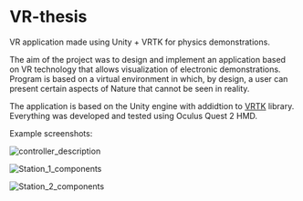# VR-thesis
VR application made using Unity + VRTK for physics demonstrations.

The aim of the project was to design and implement an application based on VR technology that allows visualization of electronic demonstrations. Program is based on a virtual environment in which, by design, a user can present certain aspects of Nature that cannot be seen in reality.

The application is based on the Unity engine with addidtion to [VRTK](https://www.vrtk.io/) library. Everything was developed and tested using Oculus Quest 2 HMD.

Example screenshots:

![controller_description](https://user-images.githubusercontent.com/83553257/212288013-06f5386a-82ed-4b6c-8691-2eb9dfad9084.png)

![Station_1_components](https://user-images.githubusercontent.com/83553257/212288462-5f788a3a-a35e-453b-8d04-e9ef992069e4.png)

![Station_2_components](https://user-images.githubusercontent.com/83553257/212288577-9236c280-8919-4652-9bdc-ff77e2abe2f6.png)
